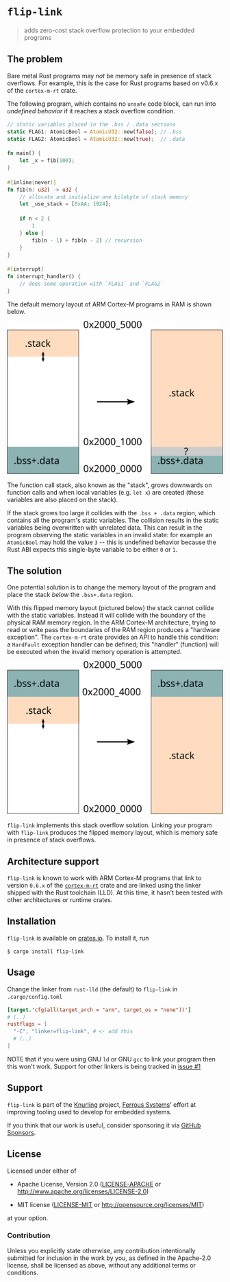 # `flip-link`

> adds zero-cost stack overflow protection to your embedded programs

## The problem

Bare metal Rust programs may *not* be memory safe in presence of stack overflows.
For example, this is the case for Rust programs based on v0.6.x of the `cortex-m-rt` crate.

The following program, which contains no `unsafe` code block, can run into *undefined behavior* if it reaches a stack overflow condition.

``` rust
// static variables placed in the .bss / .data sections
static FLAG1: AtomicBool = AtomicU32::new(false); // .bss
static FLAG2: AtomicBool = AtomicU32::new(true);  // .data

fn main() {
    let _x = fib(100);
}

#[inline(never)]
fn fib(n: u32) -> u32 {
    // allocate and initialize one kilobyte of stack memory
    let _use_stack = [0xAA; 1024];

    if n < 2 {
        1
    } else {
        fib(n - 1) + fib(n - 2) // recursion
    }
}

#[interrupt]
fn interrupt_handler() {
    // does some operation with `FLAG1` and `FLAG2`
}
```

The default memory layout of ARM Cortex-M programs in RAM is shown below.

<p align="center">
  <img src="assets/overflow.svg" alt="left: default memory layout of ARM Cortex-M programs; right: stack overflow condition">
</p>

The function call stack, also known as the "stack", grows downwards on function calls and when local variables (e.g. `let x`) are created (these variables are also placed on the stack).

If the stack grows too large it collides with the `.bss + .data` region, which contains all the program's static variables. The collision results in the static variables being overwritten with unrelated data. This can result in the program observing the static variables in an invalid state: for example an `AtomicBool` may hold the value `3` -- this is undefined behavior because the Rust ABI expects this single-byte variable to be either `0` or `1`.

## The solution

One potential solution is to change the memory layout of the program and place the stack *below* the `.bss+.data` region.

With this flipped memory layout (pictured below) the stack cannot collide with the static variables. Instead it will collide with the boundary of the physical RAM memory region. In the ARM Cortex-M architecture, trying to read or write pass the boundaries of the RAM region produces a "hardware exception". The `cortex-m-rt` crate provides an API to handle this condition: a `HardFault` exception handler can be defined; this "handler" (function) will be executed when the invalid memory operation is attempted.

<p align="center">
  <img src="assets/flipped.svg" alt="left: flipped memory layout; right: stack overflow condition">
</p>

`flip-link` implements this stack overflow solution. Linking your program with `flip-link` produces the flipped memory layout, which is memory safe in presence of stack overflows.

## Architecture support

`flip-link` is known to work with ARM Cortex-M programs that link to version `0.6.x` of the [`cortex-m-rt`] crate and are linked using the linker shipped with the Rust toolchain (LLD).
At this time, it hasn't been tested with other architectures or runtime crates.

[`cortex-m-rt`]: https://crates.io/crates/cortex-m-rt

## Installation

`flip-link` is available on [crates.io]. To install it, run

[crates.io]: https://crates.io/crates/flip-link

```console
$ cargo install flip-link
```

## Usage

Change the linker from `rust-lld` (the default) to `flip-link` in `.cargo/config.toml`

``` toml
[target.'cfg(all(target_arch = "arm", target_os = "none"))']
# (..)
rustflags = [
  "-C", "linker=flip-link", # <- add this
  # (..)
]
```

NOTE that if you were using GNU `ld` or GNU `gcc` to link your program then this
won't work. Support for other linkers is being tracked in [issue #1]

[issue #1]: https://github.com/knurling-rs/flip-link/issues/1

## Support

`flip-link` is part of the [Knurling] project, [Ferrous Systems]' effort at
improving tooling used to develop for embedded systems.

If you think that our work is useful, consider sponsoring it via [GitHub
Sponsors].

## License

Licensed under either of

- Apache License, Version 2.0 ([LICENSE-APACHE](LICENSE-APACHE) or
  http://www.apache.org/licenses/LICENSE-2.0)

- MIT license ([LICENSE-MIT](LICENSE-MIT) or http://opensource.org/licenses/MIT)

at your option.

### Contribution

Unless you explicitly state otherwise, any contribution intentionally submitted
for inclusion in the work by you, as defined in the Apache-2.0 license, shall be
licensed as above, without any additional terms or conditions.

[Knurling]: https://knurling.ferrous-systems.com
[Ferrous Systems]: https://ferrous-systems.com/
[GitHub Sponsors]: https://github.com/sponsors/knurling-rs
